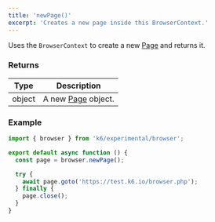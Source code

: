 ```yaml
---
title: 'newPage()'
excerpt: 'Creates a new page inside this BrowserContext.'
---
```


Uses the `BrowserContext` to create a new [Page](/javascript-api/k6-experimental/browser/page/) and returns it.


### Returns

| Type   | Description                                             |
| ------ | ------------------------------------------------------- |
| object | A new [Page](/javascript-api/k6-experimental/browser/page/) object. |


### Example

<CodeGroup labels={[]}>

```javascript
import { browser } from 'k6/experimental/browser';

export default async function () {
  const page = browser.newPage();

  try {
    await page.goto('https://test.k6.io/browser.php');
  } finally {
    page.close();
  }
}
```

</CodeGroup>